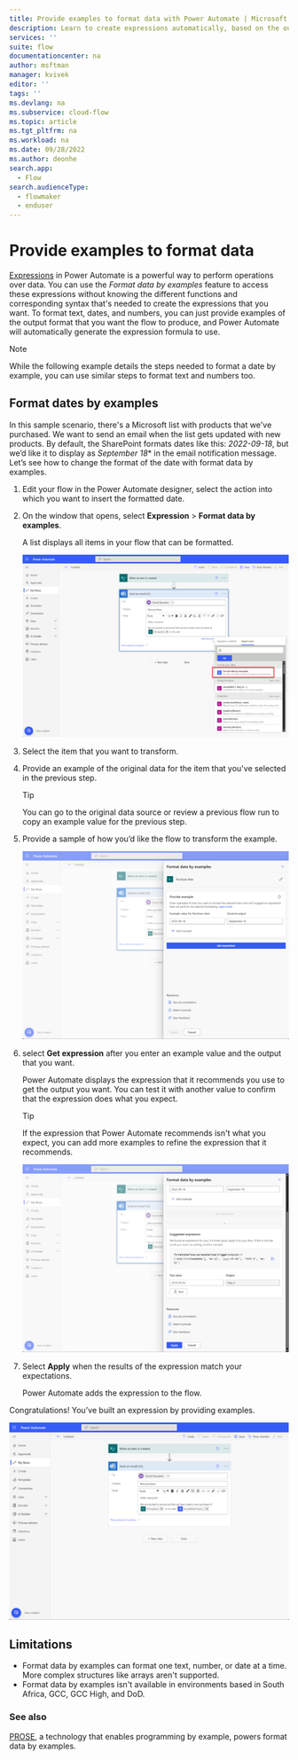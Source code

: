 ```yaml
---
title: Provide examples to format data with Power Automate | Microsoft Docs
description: Learn to create expressions automatically, based on the output you want.
services: ''
suite: flow
documentationcenter: na
author: msftman
manager: kvivek
editor: ''
tags: ''
ms.devlang: na
ms.subservice: cloud-flow
ms.topic: article
ms.tgt_pltfrm: na
ms.workload: na
ms.date: 09/28/2022
ms.author: deonhe
search.app: 
  - Flow
search.audienceType: 
  - flowmaker
  - enduser
---
```


# Provide examples to format data

[Expressions](./use-expressions-in-conditions.md) in Power Automate is a powerful way to perform operations over data. You can use the *Format data by examples* feature to access these expressions without knowing the different functions and corresponding syntax that's needed to create the expressions that you want. To format text, dates, and numbers, you can just provide examples of the output format that you want the flow to produce, and Power Automate will automatically generate the expression formula to use.

>[!NOTE]
>While the following example details the steps needed to format a date by example, you can use similar steps to format text and numbers too.

## Format dates by examples

In this sample scenario, there's a Microsoft list with products that we've purchased. We want to send an email when the list gets updated with new products. By default, the SharePoint formats dates like this: *2022-09-18*, but we’d like it to display as *September 18** in the email notification message. Let’s see how to change the format of the date with format data by examples.

1. Edit your flow in the Power Automate designer, select the action into which you want to insert the formatted date.
1. On the window that opens, select **Expression** > **Format data by examples**.

   A list displays all items in your flow that can be formatted.

   ![Screenshot showing the option to open ‘Format data by examples in the ‘Expression’ menu ](media/reshape-data-expressions/e7767dc95d681398071ba6336341f4f5.png)

    <!-- [format-data-by-examples-step-1.png](https://microsoft.sharepoint.com/:i:/t/PARIS/EUnsMzVFjYtKoikuw31uPscBVIWpRh7JACaRJCrnws_84Q?e=gJ2tpv)
    (Alt: Screenshot showing the option to open ‘Format data by examples in the ‘Expression’ menu)   -->

1. Select the item that you want to transform.
1. Provide an example of the original data for the item that you've selected in the previous step.

   >[!TIP]
   >You can go to the original data source or review a previous flow run to copy an example value for the previous step.

1. Provide a sample of how you’d like the flow to transform the example.  

    ![A screenshot that displays the format data by examples screen](media/reshape-data-expressions/f7adfaa8c03c46713815098953211109.png)

    <!-- [format-data-by-examples-enter-examples.png](https://microsoft.sharepoint.com/:i:/t/PARIS/ETpGBVP2HAtBvWjLng6sCkwBP63PB56pZ7u53UzvwMmAXg?e=vIApGi)
    (Alt: Screenshot showing where to enter an example value and its desired
    transformation) -->

1. select **Get expression** after you enter an example value and the output that you want.

   Power Automate displays the expression that it recommends you use to get the output you want. You can test it with another value to confirm that the expression does what you expect.

   >[!TIP]
   >If the expression that Power Automate recommends isn't what you expect, you can add more examples to refine the expression that it recommends.

   ![Screenshot showing the suggested expression and how to test it](media/reshape-data-expressions/97990ca3d4af2a6b74b551c8ee13bbab.png)

    <!-- [format-data-by-examples-flow-test.png](https://microsoft.sharepoint.com/:i:/t/PARIS/EeoYXJ2ERmdBisSR0YnSIq8BkuMiLgdfrDzDTnpXKJEvyA?e=4FoTyk) (Alt: Screenshot showing the suggested expression and how to test it) -->

1. Select **Apply** when the results of the expression match your expectations.

   Power Automate adds the expression to the flow.

Congratulations! You’ve built an expression by providing examples.  

![Screenshot showing the suggested expression applied to an action in the cloud flo](media/reshape-data-expressions/bbbed0faf5cbbb4a401c9021d52e26fc.png)

<!-- [format-data-by-examples-expression-in-flow.png](https://microsoft.sharepoint.com/:i:/t/PARIS/EQXwKsxhs8JDl4c4zx3qDvYBCIXj9-1ZouSiEYox7RVQ7A?e=1Qy8OE) (Alt: Screenshot showing the suggested expression applied to an action in the cloud flow) -->

## Limitations

- Format data by examples can format one text, number, or date at a time. More complex structures like arrays aren't supported.
- Format data by examples isn't available in environments based in South Africa, GCC, GCC High, and DoD.

### See also

[PROSE](https://www.microsoft.com/research/project/prose-framework/), a technology that enables programming by example, powers format data by examples.
